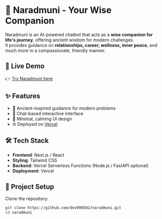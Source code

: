 # 🌸 Naradmuni - Your Wise Companion

Naradmuni is an AI-powered chatbot that acts as a **wise companion for life's journey**, offering ancient wisdom for modern challenges.  
It provides guidance on **relationships, career, wellness, inner peace**, and much more in a compassionate, friendly manner.

## 🚀 Live Demo
👉 [Try Naradmuni here](https://naradmuni.vercel.app/)

## ✨ Features
- 🧘 Ancient-inspired guidance for modern problems  
- 💬 Chat-based interactive interface  
- 🎨 Minimal, calming UI design  
- 🌐 Deployed on [Vercel](https://vercel.com/)  


## 🛠️ Tech Stack
- **Frontend**: Next.js / React  
- **Styling**: Tailwind CSS  
- **Backend**: Vercel Serverless Functions (Node.js / FastAPI optional)  
- **Deployment**: Vercel  

## 📂 Project Setup

Clone the repository:
```bash
git clone https://github.com/dev090502/naradmuni.git
cd naradmuni
